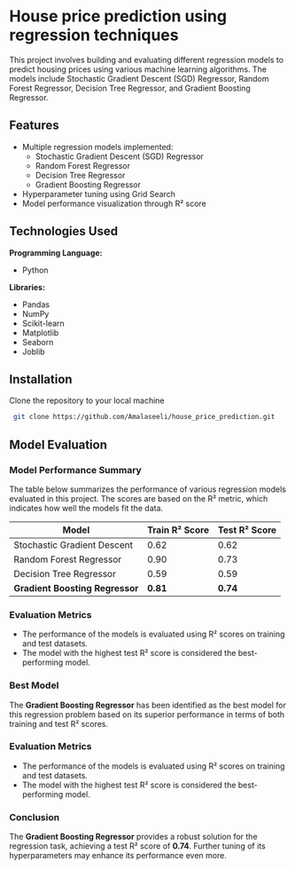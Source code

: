 
# House price prediction using regression techniques

This project involves building and evaluating different regression models to predict housing prices using various machine learning algorithms. The models include Stochastic Gradient Descent (SGD) Regressor, Random Forest Regressor, Decision Tree Regressor, and Gradient Boosting Regressor.


## Features

- Multiple regression models implemented:
  - Stochastic Gradient Descent (SGD) Regressor
  - Random Forest Regressor
   - Decision Tree Regressor
  - Gradient Boosting Regressor
- Hyperparameter tuning using Grid Search
- Model performance visualization through R² score 
## Technologies Used

**Programming Language:**  
- Python

**Libraries:** 
- Pandas
- NumPy
- Scikit-learn
- Matplotlib
- Seaborn
- Joblib




## Installation

Clone the repository to your local machine

```bash
 git clone https://github.com/Amalaseeli/house_price_prediction.git
```
    
## Model Evaluation

### Model Performance Summary

The table below summarizes the performance of various regression models evaluated in this project. The scores are based on the R² metric, which indicates how well the models fit the data.

| Model                         | Train R² Score | Test R² Score |
|-------------------------------|----------------|----------------|
| Stochastic Gradient Descent   | 0.62          | 0.62        |
| Random Forest Regressor       | 0.90           | 0.73         |
| Decision Tree Regressor       | 0.59          | 0.59          |
| **Gradient Boosting Regressor**   | **0.81**          | **0.74**         |

### Evaluation Metrics

- The performance of the models is evaluated using R² scores on training and test datasets. 
- The model with the highest test R² score is considered the best-performing model.

### Best Model

The **Gradient Boosting Regressor** has been identified as the best model for this regression problem based on its superior performance in terms of both training and test R² scores. 

### Evaluation Metrics

- The performance of the models is evaluated using R² scores on training and test datasets. 
- The model with the highest test R² score is considered the best-performing model.

### Conclusion

The **Gradient Boosting Regressor** provides a robust solution for the regression task, achieving a test R² score of **0.74**. Further tuning of its hyperparameters may enhance its performance even more.
